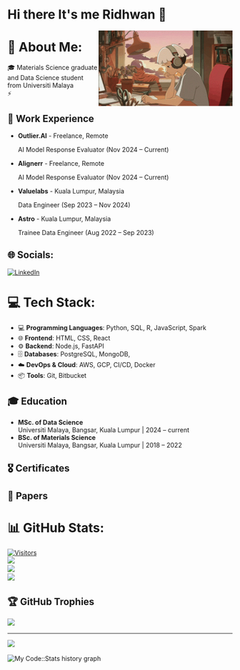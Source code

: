 # Hi there It's me Ridhwan 👋

<p><a target="_blank" rel="noopener noreferrer" href="https://raw.githubusercontent.com/ridhwanrazaliwork/ridhwanrazaliwork/master/src/lofi-lofi-study.gif"><img alt="Lofi study" src="https://raw.githubusercontent.com/ridhwanrazaliwork/ridhwanrazaliwork/master/src/lofi-lofi-study.gif" align="right" width="300" style="max-width:100%;"></a></p>

# 💫 About Me:
🎓 Materials Science graduate and Data Science student from Universiti Malaya<br>⚡

## 💼 Work Experience
- **Outlier.AI** - Freelance, Remote
  
  AI Model Response Evaluator (Nov 2024 – Current) 
- **Alignerr** - Freelance, Remote
  
  AI Model Response Evaluator (Nov 2024 – Current)  
- **Valuelabs** - Kuala Lumpur, Malaysia
  
  Data Engineer (Sep 2023 – Nov 2024)  
- **Astro** - Kuala Lumpur, Malaysia
  
  Trainee Data Engineer (Aug 2022 – Sep 2023)  
  
## 🌐 Socials:
[![LinkedIn](https://img.shields.io/badge/LinkedIn-%230077B5.svg?logo=linkedin&logoColor=white)](https://linkedin.com/in/https://www.linkedin.com/in/ridhwan-bin-razali) 

# 💻 Tech Stack:
- 💻 **Programming Languages**: Python, SQL, R, JavaScript, Spark
- 🌐 **Frontend**: HTML, CSS, React
- ⚙️ **Backend**: Node.js, FastAPI  
- 🗄️ **Databases**: PostgreSQL, MongoDB,   
- ☁️ **DevOps & Cloud**: AWS, GCP, CI/CD, Docker
- 📦 **Tools**: Git, Bitbucket 

## 🎓 Education
- **MSc. of Data Science**  
  Universiti Malaya, Bangsar, Kuala Lumpur | 2024 – current  
- **BSc. of Materials Science**  
  Universiti Malaya, Bangsar, Kuala Lumpur | 2018 – 2022

## 🎖️ Certificates

## 📄 Papers

# 📊 GitHub Stats:
[![Visitors](https://api.visitorbadge.io/api/combined?path=https%3A%2F%2Fgithub.com%2Fridhwanrazaliwork&label=Total%20Profile%20Visits%2FDaily&labelColor=%23d9e3f0&countColor=%23f47373)](https://visitorbadge.io/status?path=https%3A%2F%2Fgithub.com%2Fridhwanrazaliwork)<br/>
![](https://github-readme-stats.vercel.app/api?username=ridhwanrazaliwork&theme=tokyonight&hide_border=false&include_all_commits=true&count_private=false)<br/>
![](https://github-readme-streak-stats.herokuapp.com/?user=ridhwanrazaliwork&theme=tokyonight&hide_border=false)<br/>
![](https://github-readme-stats.vercel.app/api/top-langs/?username=ridhwanrazaliwork&theme=tokyonight&hide_border=false&include_all_commits=true&count_private=false&layout=compact)

## 🏆 GitHub Trophies
![](https://github-profile-trophy.vercel.app/?username=ridhwanrazaliwork&theme=tokyonight&no-frame=false&no-bg=false&margin-w=4)


---
[![](https://visitcount.itsvg.in/api?id=ridhwanrazaliwork&icon=1&color=2)](https://visitcount.itsvg.in)

![My Code::Stats history graph](https://codestats-readme.wegfan.cn/history-graph/ridhwanrazali)
